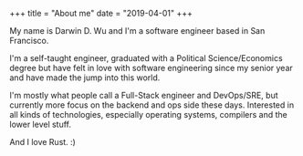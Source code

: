 +++
title = "About me"
date = "2019-04-01"
+++

My name is Darwin D. Wu and I'm a software engineer based in San Francisco.

I'm a self-taught engineer, graduated with a Political Science/Economics degree but have felt in love with software engineering since my senior year and have made the jump into this world.

I'm mostly what people call a Full-Stack engineer and DevOps/SRE, but currently more focus on the backend and ops side these days. Interested in all kinds of technologies, especially operating systems, compilers and the lower level stuff.

And I love Rust. :)
